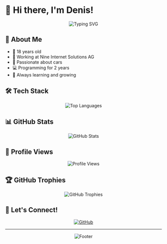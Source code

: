 # 👋 Hi there, I'm Denis!

<div align="center">
  <img src="https://readme-typing-svg.herokuapp.com?font=Fira+Code&weight=500&size=40&pause=1000&color=2E8B57&center=true&vCenter=true&width=600&height=100&lines=Welcome+to+my+profile!;I'm+a+Developer+%26+Car+Enthusiast" alt="Typing SVG" />
</div>

## 🚀 About Me

- 🎂 18 years old
- 💼 Working at Nine Internet Solutions AG
- 🚗 Passionate about cars
- 💻 Programming for 2 years
- 🌱 Always learning and growing

## 🛠️ Tech Stack

<div align="center">
  <img src="https://github-readme-stats.vercel.app/api/top-langs/?username=BusyDenis&layout=compact&theme=radical&hide_border=true" alt="Top Languages" />
</div>

## 📊 GitHub Stats

<div align="center">
  <img src="https://github-readme-stats.vercel.app/api?username=BusyDenis&show_icons=true&theme=radical&hide_border=true" alt="GitHub Stats" />
</div>

## 👀 Profile Views

<div align="center">
  <img src="https://komarev.com/ghpvc/?username=BusyDenis&color=2E8B57&style=for-the-badge" alt="Profile Views" />
</div>

## 🏆 GitHub Trophies

<div align="center">
  <img src="https://github-profile-trophy.vercel.app/?username=BusyDenis&theme=radical&no-frame=true&no-bg=true&margin-w=4" alt="GitHub Trophies" />
</div>

## 🌟 Let's Connect!

<div align="center">
  <a href="https://github.com/BusyDenis">
    <img src="https://img.shields.io/badge/GitHub-100000?style=for-the-badge&logo=github&logoColor=white" alt="GitHub" />
  </a>
</div>

---
<div align="center">
  <img src="https://capsule-render.vercel.app/api?type=waving&color=2E8B57&height=100&section=footer" alt="Footer" />
</div>
